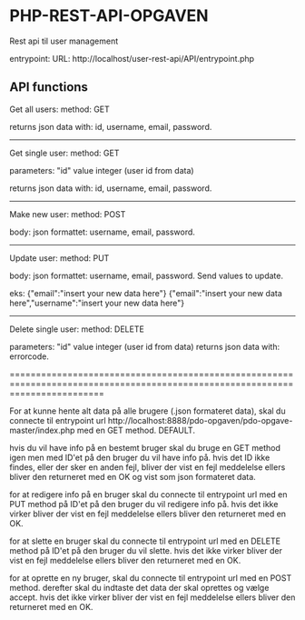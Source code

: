 # PHP-REST-API-OPGAVEN

Rest api til user management

entrypoint: URL: http://localhost/user-rest-api/API/entrypoint.php

API functions
-------------

Get all users:
method: GET

returns json data with: id, username, email, password.

__________________________________________________________________________________


Get single user: 
method: GET

parameters: "id" value integer (user id from data)

returns json data with: id, username, email, password.

__________________________________________________________________________________


Make new user:
method: POST

body: json formattet: username, email, password. 

__________________________________________________________________________________


Update user:
method: PUT

body: json formattet: username, email, password. Send values to update.

eks: 
{"email":"insert your new data here"}
{"email":"insert your new data here","username":"insert your new data here"}

__________________________________________________________________________________


Delete single user:
method: DELETE

parameters: "id" value integer (user id from data) 
returns json data with: errorcode.



==============================================================================================================================


For at kunne hente alt data på alle brugere (.json formateret data), skal du connecte til entrypoint url http://localhost:8888/pdo-opgaven/pdo-opgave-master/index.php med en GET method. DEFAULT.

hvis du vil have info på en bestemt bruger skal du bruge en GET method igen men med ID'et på den bruger du vil have info på. 
hvis det ID ikke findes, eller der sker en anden fejl, bliver der vist en fejl meddelelse ellers bliver den returneret med en OK og vist som json formateret data.

for at redigere info på en bruger skal du connecte til entrypoint url med en PUT method på ID'et på den bruger du vil redigere info på. 
hvis det ikke virker bliver der vist en fejl meddelelse ellers bliver den returneret med en OK.

for at slette en bruger skal du connecte til entrypoint url med en DELETE method på ID'et på den bruger du vil slette.
hvis det ikke virker bliver der vist en fejl meddelelse ellers bliver den returneret med en OK.

for at oprette en ny bruger, skal du connecte til entrypoint url med en POST method. 
derefter skal du indtaste det data der skal oprettes og vælge accept. 
hvis det ikke virker bliver der vist en fejl meddelelse ellers bliver den returneret med en OK.
